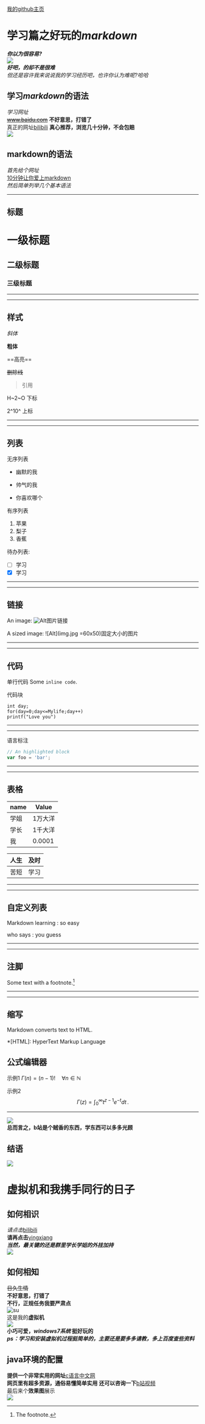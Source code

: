 [我的github主页](https://github.com/Susliks-lwm/19510lwm)   
# 学习篇之好玩的*markdown*   
***你以为很容易?***   
![](https://note.youdao.com/yws/api/personal/file/66294A284E5D4290BC9524515C60F9C9?method=download&shareKey=2ac22444598f8c3eda2c87705881b0ff)   
***好吧，的却不是很难***   
*但还是容许我来说说我的学习经历吧，也许你认为难呢?哈哈*   
## 学习*markdown*的语法   
*学习网址*   
~~www.baidu.com~~
**不好意思，打错了**   
真正的网址[bilibili](http://www.bilibili.com)
**真心推荐，浏览几十分钟，不会包赔**   
![](https://timgsa.baidu.com/timg?image&quality=80&size=b9999_10000&sec=1575096637&di=f50c21ce75836603ac1bf943966c6697&imgtype=jpg&er=1&src=http%3A%2F%2Finews.gtimg.com%2Fnewsapp_ls%2F0%2F10479292391_240180%2F0.jpg)   
## markdown的语法
*首先给个网址*   
[10分钟让你爱上markdown](https://b23.tv/av8819726)   
*然后简单列举几个基本语法*   
***
标题
---------------------------
# 一级标题
## 二级标题
### 三级标题
***
***
样式
---------------------------
   *斜体* 

  **粗体** 

  ==高亮==

  ~~删除线~~

   > 引用

   H~2~O 下标

   2^10^ 上标
***
***
列表
---------------------------

无序列表
   - 幽默的我
   * 帅气的我
   + 你喜欢哪个

有序列表
1. 苹果
2. 梨子
3. 香蕉

待办列表:
- [ ] 学习
- [x] 学习
***

***
链接
---------------------------

[](https://blog.csdn.net/sinat_33224091/article/details/97206378)  

An image: ![Alt](img.jpg)图片链接

A sized image: ![Alt](img.jpg =60x50)固定大小的图片
***

***
代码
---------------------------

单行代码
Some `inline code`.

代码块
```
int day;
for(day=0;day<=Mylife;day++)
printf("Love you")

```
***
***
语言标注
```javascript
// An highlighted block
var foo = 'bar';
```
***


***
表格
---------------------------

name     | Value
-------- | -----
学姐     | 1万大洋
学长    | 1千大洋
我     | 0.0001


| 人生 | 及时               |
|:--------:| -------------:|
| 苦短| 学习                |
***

***
自定义列表
---------------------------

Markdown learning
:  so easy

who says
:  you guess

***

***
注脚
---------------------------

Some text with a footnote.[^1]

[^1]: The footnote.
***

***
缩写
---------------------------

Markdown converts text to HTML.

*[HTML]: HyperText Markup Language



公式编辑器
---------------------------

示例1
$\Gamma(n) = (n-1)!\quad\forall
n\in\mathbb N$ 

示例2
$$
\Gamma(z) = \int_0^\infty t^{z-1}e^{-t}dt\,.
$$ 
***
![](https://ss0.bdstatic.com/70cFuHSh_Q1YnxGkpoWK1HF6hhy/it/u=4127140153,2035518337&fm=26&gp=0.jpg)   
**总而言之，b站是个贼香的东西，学东西可以多多光顾**   
## 结语   
![](https://ss2.bdstatic.com/70cFvnSh_Q1YnxGkpoWK1HF6hhy/it/u=2848986191,2943062509&fm=26&gp=0.jpg)       
# 虚拟机和我携手同行的日子
## 如何相识
*请点击*[bilibili](https://b23.tv/av10137705)   
**请再点击**[yingxiang](https://image.baidu.com/search/detail?ct=503316480&z=&tn=baiduimagedetail&ipn=d&word=%E4%B8%A5%E8%82%83%E8%A1%A8%E6%83%85%E5%8C%85&step_word=&ie=utf-8&in=&cl=2&lm=-1&st=-1&hd=&latest=&copyright=&cs=3474262882,3073703382&os=4281065314,4237097979&simid=92262439,568031185&pn=5&rn=1&di=141790&ln=999&fr=&fmq=1574405334203_R&ic=&s=undefined&se=&sme=&tab=0&width=&height=&face=undefined&is=0,0&istype=2&ist=&jit=&bdtype=0&spn=0&pi=0&gsm=0&objurl=http%3A%2F%2Fg.hiphotos.baidu.com%2Fimage%2Fpic%2Fitem%2Fd6ca7bcb0a46f21fb8495e93ff246b600d33aef4.jpg&rpstart=0&rpnum=0&adpicid=0&force=undefined)   
***当然，最关键的还是群里学长学姐的外挂加持***   
![](https://timgsa.baidu.com/timg?image&quality=80&size=b9999_10000&sec=1574414431569&di=084be499f360306e4704c5f2233db811&imgtype=0&src=http%3A%2F%2Fimg.tukexw.com%2Fimg%2F652ee254be5118ab.jpg)
## 如何相知
~~日久生情~~   
**不好意思，打错了**   
**不行，正规任务我要严肃点**      
![su](https://timgsa.baidu.com/timg?image&quality=80&size=b9999_10000&sec=1574512210491&di=9cb17930c23de430321727edfee789fd&imgtype=0&src=http%3A%2F%2Fpic.962.net%2Fup%2F2017-8%2F2017824163732565)      
这是我的**虚拟机**   
![](http://i0.sinaimg.cn/IT/cr/2009/0805/1215421781.jpg)   
**小巧可爱，*windows7系统*  挺好玩的**   
***ps：学习和安装虚拟机过程挺简单的，主要还是要多多请教，多上百度查些资料***    
## java环境的配置   
**提供一个非常实用的网址**[c语言中文网](http://c.biancheng.net/c/)   
**网页里有超多资源，通俗易懂简单实用**
**还可以咨询一下**[b站视频](https://www.bilibili.com/)   
最后来个**效果图**展示   
![](https://github.com/Susliks-lwm/19510lwm/blob/master/picture/QQ图片20191122144716.png)   



